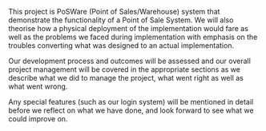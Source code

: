 This project is PoSWare (Point of Sales/Warehouse) system that demonstrate the functionality of a Point of Sale System.
We will also theorise how a physical deployment of the implementation would fare as well as the problems we faced during implementation with emphasis on the troubles converting what was designed to an actual implementation.

Our development process and outcomes will be assessed and our overall project management will be covered in the appropriate sections as we describe what we did to manage the project, what went right as well as what went wrong.

Any special features (such as our login system) will be mentioned in detail before we reflect on what we have done, and look forward to see what we could improve on.
